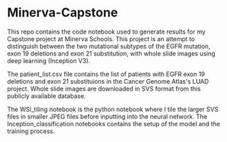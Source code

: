 # Minerva-Capstone
This repo contains the code notebook used to generate results for my Capstone project at Minerva Schools. 
This project is an attempt to distinguish between the two mutational subtypes of the EGFR mutation, exon 19 deletions 
and exon 21 substitution, with whole slide images using deep learning (Inception V3). 

The patient_list.csv file contains the list of patients with EGFR exon 19 deletions and exon 21 substituions in 
the Cancer Genome Atlas's LUAD project. Whole slide images are downloaded in SVS format from this publicly available 
database. 

The WSI_tiling notebook is the python notebook where I tile the larger SVS files in smaller JPEG files before inputting
into the neural network. The Inception_classification notebooks contains the setup of the model and the training process. 
